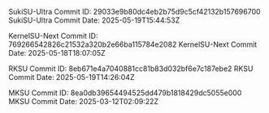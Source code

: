 SukiSU-Ultra Commit ID: 29033e9b80dc4eb2b75d9c5cf42132b157696700
SukiSU-Ultra Commit Date: 2025-05-19T15:44:53Z

KernelSU-Next Commit ID: 769266542826c21532a320b2e66ba115784e2082
KernelSU-Next Commit Date: 2025-05-18T18:07:05Z

RKSU Commit ID: 8eb671e4a7040881cc81b83d032bf6e7c187ebe2
RKSU Commit Date: 2025-05-19T14:26:04Z

MKSU Commit ID: 8ea0db39654494525dd479b1818429dc5055e000
MKSU Commit Date: 2025-03-12T02:09:22Z

